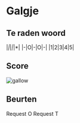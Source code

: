 # Galgje

## Te raden woord

|*|*|*|*|*|
|-|O|-|O|-|
|1|2|3|4|5|

## Score
![gallow](./images/1.png)

## Beurten

Request O
Request T